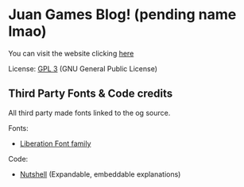 # Juan Games Blog! (pending name lmao)
You can visit the website clicking [here](www.juangames.com)

License: [GPL 3](https://www.gnu.org/licenses/gpl.html) (GNU General Public License)

## Third Party Fonts & Code credits

All third party made fonts linked to the og source.

Fonts:
* [Liberation Font family](https://github.com/liberationfonts/liberation-fonts)

Code:
* [Nutshell](https://ncase.me/nutshell/) (Expandable, embeddable explanations)